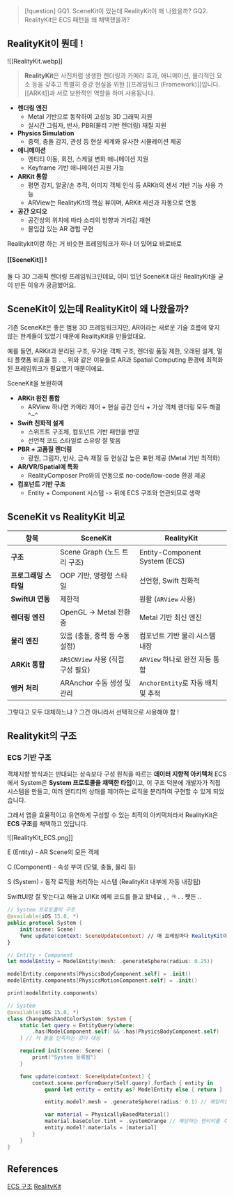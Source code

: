 >[!question]
>GQ1. SceneKit이 있는데 RealityKit이 왜 나왔을까?
>GQ2. RealityKit은 ECS 패턴을 왜 채택했을까?

## RealityKit이 뭔데 !

![[RealityKit.webp]]


> **RealityKit**은 사진처럼 생생한 렌더링과 카메라 효과, 애니메이션, 물리적인 요소 등을 갖추고 특별히 증강 현실을 위한 [[프레임워크 (Framework)]]입니다. [[ARKit]]과 서로 보완적인 역할을 하며 사용됩니다.

- **렌더링 엔진**
	- Metal 기반으로 동작하여 고성능 3D 그래픽 지원
	- 실시간 그림자, 반사, PBR(물리 기반 렌더링) 재질 지원
- **Physics Simulation**
	- 중력, 충돌 감지, 관성 등 현실 세계와 유사한 시뮬레이션 제공
- **애니메이션**
	- 엔티티 이동, 회전, 스케일 변화 애니메이션 지원
	- Keyframe 기반 애니메이션 지원 가능
- **ARKit 통합**
	- 평면 감지, 얼굴/손 추적, 이미지 객체 인식 등 ARKit의 센서 기반 기능 사용 가능
	- ARView는 RealityKit의 핵심 뷰이며, ARKit 세션과 자동으로 연동
- **공간 오디오**
	- 공간상의 위치에 따라 소리의 방향과 거리감 재현
	- 몰입감 있는 AR 경험 구현


Realitykit이랑 하는 거 비슷한 프레임워크가 하나 더 있어요 바로바로
#### [[SceneKit]] !

둘 다 3D 그래픽 렌더링 프레임워크인데요,
이미 있던 SceneKit 대신 RealityKit을 굳이 만든 이유가 궁금했어요.



## SceneKit이 있는데 RealityKit이 왜 나왔을까?

기존 SceneKit은 좋은 범용 3D 프레임워크지만, AR이라는 새로운 기술 흐름에 맞지 않는 한계들이 있었기 때문에 RealityKit을 만들었대요.

예를 들면,
ARKit과 분리된 구조, 무거운 객체 구조, 렌더링 품질 제한, 오래된 설계, 멀티 플랫폼 비효율 등 . .,
위와 같은 이유들로 AR과 Spatial Computing 환경에 최적화된 프레임워크가 필요했기 때문이에요.

SceneKit을 보완하여

- **ARKit 완전 통합**
	- ARView 하나면 카메라 제어 + 현실 공간 인식 + 가상 객체 렌더링 모두 해결 ^~^
- **Swift 친화적 설계**
	- 스위프트 구조체, 컴포넌트 기반 패턴을 반영
	- 선언적 코드 스타일로 스유랑 잘 맞음
- **PBR + 고품질 렌더링**
	- 광원, 그림자, 반사, 금속 재질 등 현실감 높은 표현 제공 (Metal 기반 최적화)
- **AR/VR/Spatial에 특화**
	- RealityComposer Pro와의 연동으로 no-code/low-code 환경 제공
- **컴포넌트 기반 구조**
	- Entity + Component 시스템 -> 뒤에 ECS 구조와 연관되므로 생략


## SceneKit vs RealityKit 비교

| 항목             | SceneKit                  | RealityKit                    |
| -------------- | ------------------------- | ----------------------------- |
| **구조**         | Scene Graph (노드 트리 구조)    | Entity-Component System (ECS) |
| **프로그래밍 스타일**  | OOP 기반, 명령형 스타일           | 선언형, Swift 친화적                |
| **SwiftUI 연동** | 제한적                       | 원활 (`ARView` 사용)              |
| **렌더링 엔진**     | OpenGL → Metal 전환 중       | Metal 기반 최신 엔진                |
| **물리 엔진**      | 있음 (충돌, 중력 등 수동 설정)       | 컴포넌트 기반 물리 시스템 내장             |
| **ARKit 통합**   | `ARSCNView` 사용 (직접 구성 필요) | `ARView` 하나로 완전 자동 통합         |
| **앵커 처리**      | ARAnchor 수동 생성 및 관리       | `AnchorEntity`로 자동 배치 및 추적    |
그렇다고 모두 대체하느냐 ? 그건 아니라서 선택적으로 사용해야 함 !



## Realitykit의 구조

### ECS 기반 구조

객체지향 방식과는 반대되는 상속보다 구성 원칙을 따르는 **데이터 지향적 아키텍처**
ECS에서 System은 **System 프로토콜을 채택한 타입**이고, 이 구조 덕분에 개발자가 직접 시스템을 만들고, 여러 엔티티의 상태를 제어하는 로직을 분리하여 구현할 수 있게 되었습니다.

그래서 앱을 효율적이고 유연하게 구성할 수 있는 최적의 아키텍처라서 RealityKit은 **ECS 구조**를 채택하고 있답니다.

![[RealityKit_ECS.png]]

E (Entity) - AR Scene의 모든 객체

C (Component) - 속성 부여 (모델, 충돌, 물리 등) 

S (System) - 동작 로직을 처리하는 시스템 (RealityKit 내부에 자동 내장됨)

SwiftUI랑 잘 맞는다고 해놓고 UIKit 예제 코드를 들고 왔네요 , , ㅋ . . 쨋든 ..

```swift
// System 프로토콜의 구조
@available(iOS 15.0, *)
public protocol System {
    init(scene: Scene)
    func update(context: SceneUpdateContext) // 매 프레임마다 RealityKit이 자동 호출하여 시스템 로직을 수행함
}
```


```swift
// Entity + Component
let modelEntity = ModelEntity(mesh: .generateSphere(radius: 0.25))

modelEntity.components[PhysicsBodyComponent.self] = .init()
modelEntity.components[PhysicsMotionComponent.self] = .init()

print(modelEntity.components)
```


```swift
// System
@available(iOS 15.0, *)
class ChangeMeshAndColorSystem: System {
    static let query = EntityQuery(where:
        .has(ModelComponent.self) && .has(PhysicsBodyComponent.self)
    ) // 저 둘을 만족하는 것이 대상

    required init(scene: Scene) {
        print("System 등록됨")
    }

    func update(context: SceneUpdateContext) {
        context.scene.performQuery(Self.query).forEach { entity in
            guard let entity = entity as? ModelEntity else { return }

            entity.model?.mesh = .generateSphere(radius: 0.1) // 해당하는 엔티티를 구로 바꾸기

            var material = PhysicallyBasedMaterial()
            material.baseColor.tint = .systemOrange // 해당하는 엔티티를 주황색으로 바꾸기
            entity.model?.materials = [material]
        }
    }
}
```


## References
[ECS 구조](https://medium.com/macoclock/realitykit-911-entity-component-system-ecs-bfe0520e0e8e)
[RealityKit](https://developer.apple.com/documentation/realitykit)